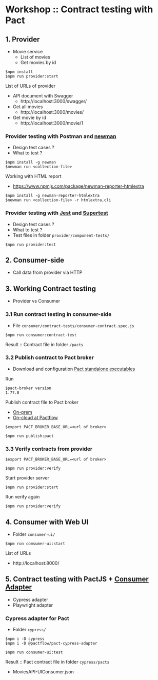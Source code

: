 # Workshop :: Contract testing with Pact

## 1. Provider
* Movie service
  * List of movies
  * Get movies by id

```
$npm install
$npm run provider:start
```

List of URLs of provider
* API document with Swagger
  * http://localhost:3000/swagger/
* Get all movies
  * http://localhost:3000/movies/
* Get movie by id
  * http://localhost:3000/movie/1

### Provider testing with Postman and [newman](https://www.npmjs.com/package/newman)
* Design test cases ?
* What to test ?
```
$npm install -g newman
$newman run <collection-file>
```

Working with HTML report
* https://www.npmjs.com/package/newman-reporter-htmlextra

```
$npm install -g newman-reporter-htmlextra
$newman run <collection-file> -r htmlextra,cli
```

### Provider testing with [Jest](https://jestjs.io/) and [Supertest](https://www.npmjs.com/package/supertest)
* Design test cases ?
* What to test ?
* Test files in folder `provider/component-tests/`
```
$npm run provider:test
```

## 2. Consumer-side
* Call data from provider via HTTP


## 3. Working Contract testing
* Provider vs Consumer

### 3.1 Run contract testing in consumer-side
* File `consumer/contract-tests/consumer-contract.spec.js`
```
$npm run consumer:contract-test
```
Result :: Contract file in folder `/pacts`


### 3.2 Publish contract to Pact broker

* Download and configuration [Pact standalone executables](https://github.com/pact-foundation/pact-ruby-standalone/releases)

Run
```
$pact-broker version  
1.77.0
```

Publish contract file to Pact broker
* [On-prem](https://docs.pact.io/pact_broker)
* [On-cloud at Pactflow](https://pactflow.io/)
```
$export PACT_BROKER_BASE_URL=<url of broker>

$npm run publish:pact
```

### 3.3 Verify contracts from provider

```
$export PACT_BROKER_BASE_URL=<url of broker>

$npm run provider:verify
```

Start provider server
```
$npm run provider:start
```

Run verify again
```
$npm run provider:verify
```

## 4. Consumer with Web UI
* Folder `consumer-ui/`

```
$npm run comsumer-ui:start
```

List of URLs
* http://localhost:8000/

## 5. Contract testing with PactJS + [Consumer Adapter](https://docs.pactflow.io/docs/bi-directional-contract-testing/tools#consumer-adapters)
* Cypress adapter
* Playwright adapter


### Cypress adapter for Pact
* Folder `cypress/`
```
$npm i -D cypress
$npm i -D @pactflow/pact-cypress-adapter

$npm run consumer-ui:test
```

Result :: Pact contract file in folder `cypress/pacts`
* MoviesAPI-UIConsumer.json
